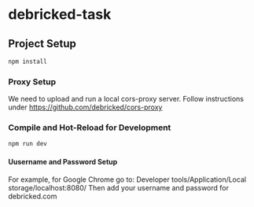 # debricked-task

## Project Setup

```sh
npm install
```
### Proxy Setup

We need to upload and run a local cors-proxy server.
Follow instructions under
https://github.com/debricked/cors-proxy
### Compile and Hot-Reload for Development

```sh
npm run dev
```

#### Uusername and Password Setup
For example, for Google Chrome go to:
Developer tools/Application/Local storage/localhost:8080/
Then add your username and password for debricked.com